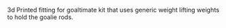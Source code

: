 3d Printed fitting for goaltimate kit that uses generic weight lifting weights to hold the goalie rods.
